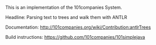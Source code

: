 This is an implementation of the 101companies System.

Headline: Parsing text to trees and walk them with ANTLR

Documentation: http://101companies.org/wiki/Contribution:antlrTrees

Build instructions: https://github.com/101companies/101simplejava